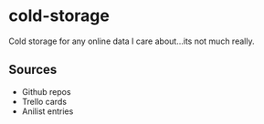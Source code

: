 # cold-storage

Cold storage for any online data I care about...its not much really.

## Sources

- Github repos
- Trello cards
- Anilist entries
